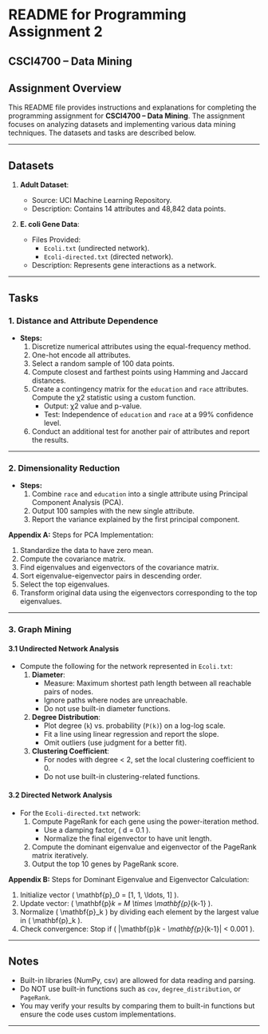 # README for Programming Assignment 2

## CSCI4700 – Data Mining

## Assignment Overview

This README file provides instructions and explanations for completing the programming assignment for **CSCI4700 – Data Mining**. The assignment focuses on analyzing datasets and implementing various data mining techniques. The datasets and tasks are described below.

---

## Datasets

1. **Adult Dataset**: 
   - Source: UCI Machine Learning Repository.
   - Description: Contains 14 attributes and 48,842 data points.

2. **E. coli Gene Data**: 
   - Files Provided: 
     - `Ecoli.txt` (undirected network).
     - `Ecoli-directed.txt` (directed network).
   - Description: Represents gene interactions as a network.

---

## Tasks

### 1. Distance and Attribute Dependence
- **Steps:**
  1. Discretize numerical attributes using the equal-frequency method.
  2. One-hot encode all attributes.
  3. Select a random sample of 100 data points.
  4. Compute closest and farthest points using Hamming and Jaccard distances.
  5. Create a contingency matrix for the `education` and `race` attributes. Compute the χ2 statistic using a custom function.
     - Output: χ2 value and p-value.
     - Test: Independence of `education` and `race` at a 99% confidence level.
  6. Conduct an additional test for another pair of attributes and report the results.

---

### 2. Dimensionality Reduction
- **Steps:**
  1. Combine `race` and `education` into a single attribute using Principal Component Analysis (PCA).
  2. Output 100 samples with the new single attribute.
  3. Report the variance explained by the first principal component.

**Appendix A:**
Steps for PCA Implementation:
1. Standardize the data to have zero mean.
2. Compute the covariance matrix.
3. Find eigenvalues and eigenvectors of the covariance matrix.
4. Sort eigenvalue-eigenvector pairs in descending order.
5. Select the top eigenvalues.
6. Transform original data using the eigenvectors corresponding to the top eigenvalues.

---

### 3. Graph Mining

#### 3.1 Undirected Network Analysis
- Compute the following for the network represented in `Ecoli.txt`:
  1. **Diameter**:
     - Measure: Maximum shortest path length between all reachable pairs of nodes.
     - Ignore paths where nodes are unreachable.
     - Do not use built-in diameter functions.
  2. **Degree Distribution**:
     - Plot degree (`k`) vs. probability (`P(k)`) on a log-log scale.
     - Fit a line using linear regression and report the slope.
     - Omit outliers (use judgment for a better fit).
  3. **Clustering Coefficient**:
     - For nodes with degree < 2, set the local clustering coefficient to 0.
     - Do not use built-in clustering-related functions.

#### 3.2 Directed Network Analysis 
- For the `Ecoli-directed.txt` network:
  1. Compute PageRank for each gene using the power-iteration method.
     - Use a damping factor, \( d = 0.1 \).
     - Normalize the final eigenvector to have unit length.
  2. Compute the dominant eigenvalue and eigenvector of the PageRank matrix iteratively.
  3. Output the top 10 genes by PageRank score.

**Appendix B:**
Steps for Dominant Eigenvalue and Eigenvector Calculation:
1. Initialize vector \( \mathbf{p}_0 = [1, 1, \ldots, 1] \).
2. Update vector: \( \mathbf{p}_k = M \times \mathbf{p}_{k-1} \).
3. Normalize \( \mathbf{p}_k \) by dividing each element by the largest value in \( \mathbf{p}_k \).
4. Check convergence: Stop if \( \|\mathbf{p}_k - \mathbf{p}_{k-1}\| < 0.001 \).

---

## Notes
- Built-in libraries (NumPy, csv) are allowed for data reading and parsing.
- Do NOT use built-in functions such as `cov`, `degree_distribution`, or `PageRank`.
- You may verify your results by comparing them to built-in functions but ensure the code uses custom implementations.

---

